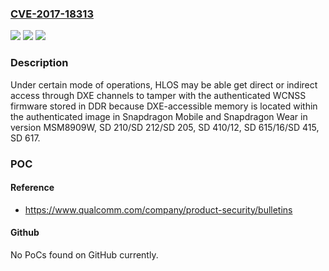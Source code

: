 ### [CVE-2017-18313](https://cve.mitre.org/cgi-bin/cvename.cgi?name=CVE-2017-18313)
![](https://img.shields.io/static/v1?label=Product&message=Snapdragon%20Mobile%2C%20Snapdragon%20Wear&color=blue)
![](https://img.shields.io/static/v1?label=Version&message=n%2Fa&color=blue)
![](https://img.shields.io/static/v1?label=Vulnerability&message=Improper%20Access%20Control%20in%20WLAN&color=brighgreen)

### Description

Under certain mode of operations, HLOS may be able get direct or indirect access through DXE channels to tamper with the authenticated WCNSS firmware stored in DDR because DXE-accessible memory is located within the authenticated image in Snapdragon Mobile and Snapdragon Wear in version MSM8909W, SD 210/SD 212/SD 205, SD 410/12, SD 615/16/SD 415, SD 617.

### POC

#### Reference
- https://www.qualcomm.com/company/product-security/bulletins

#### Github
No PoCs found on GitHub currently.

